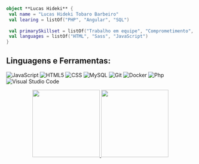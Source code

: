 ```kotlin
object **Lucas Hideki** {
 val name = "Lucas Hideki Tobaro Barbeiro"
 val learing = listOf("PHP", "Angular", "SQL") 
 
 val primarySkillset = listOf("Trabalho em equipe", "Comprometimento", "Autodidata")
 val languages = listOf("HTML", "Sass", "JavaScript") 
}
```
## **Linguagens e Ferramentas:**  

![JavaScript](https://img.shields.io/badge/-JavaScript-333333?style=flat&logo=javascript)
![HTML5](https://img.shields.io/badge/-HTML5-333333?style=flat&logo=HTML5)
![CSS](https://img.shields.io/badge/-CSS-333333?style=flat&logo=CSS3&logoColor=1572B6)
![MySQL](https://img.shields.io/badge/-MySQL-333333?style=flat&logo=mysql)
![Git](https://img.shields.io/badge/-Git-333333?style=flat&logo=git)
![Docker](https://img.shields.io/badge/-Docker-333333?style=flat&logo=docker)
![Php](https://img.shields.io/badge/-PHP-333333?style=flat&logo=php)
![Visual Studio Code](https://img.shields.io/badge/-Visual%20Studio%20Code-333333?style=flat&logo=visual-studio-code&logoColor=007ACC)

<div align="center">
  <a href="https://github.com/Lucashideki">
  <img height="180em" src="https://github-readme-stats.vercel.app/api?username=Lucashideki&show_icons=true&theme=vue&include_all_commits=true&count_private=true"/>
  <img height="180em" src="https://github-readme-stats.vercel.app/api/top-langs/?username=Lucashideki&layout=compact&langs_count=7&theme=vue"/>
</div>
